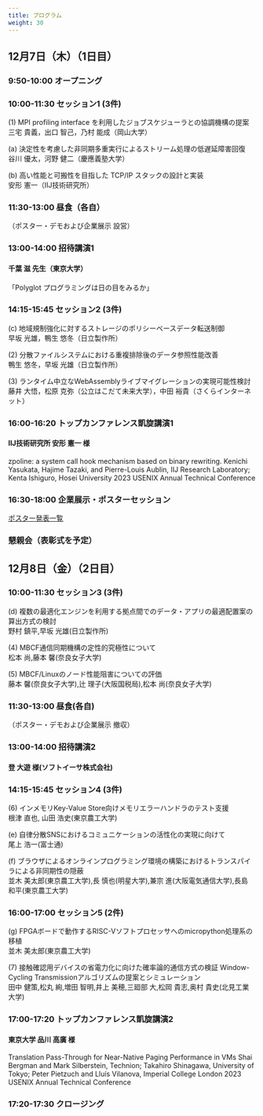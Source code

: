 ```yaml
---
title: プログラム
weight: 30
---
```


## 12月7日（木）（1日目）

### 9:50-10:00 オープニング

### 10:00-11:30 セッション1 (3件)
(1) MPI profiling interface を利用したジョブスケジューラとの協調機構の提案<br>
     三宅 貴義，出口 智己，乃村 能成（岡山大学）

(a) 決定性を考慮した非同期多重実行によるストリーム処理の低遅延障害回復<br>
     谷川 優太，河野 健二（慶應義塾大学）

(b) 高い性能と可搬性を目指した TCP/IP スタックの設計と実装<br>
     安形 憲一（IIJ技術研究所）

### 11:30-13:00 昼食（各自）

（ポスター・デモおよび企業展示 設営）

### 13:00-14:00 招待講演1

#### 千葉 滋 先生（東京大学）

「Polyglot プログラミングは日の目をみるか」

###  14:15-15:45 セッション2 (3件)

(c) 地域規制強化に対するストレージのポリシーベースデータ転送制御<br>
    早坂 光雄，鴨生 悠冬（日立製作所）

(2) 分散ファイルシステムにおける重複排除後のデータ参照性能改善<br>
    鴨生 悠冬，早坂 光雄（日立製作所）

(3) ランタイム中立なWebAssemblyライブマイグレーションの実現可能性検討<br>
    藤井 大悟，松原 克弥（公立はこだて未来大学），中田 裕貴（さくらインターネット）

### 16:00-16:20 トップカンファレンス凱旋講演1

#### IIJ技術研究所 安形 憲一 様

zpoline: a system call hook mechanism based on binary rewriting.
Kenichi Yasukata, Hajime Tazaki, and Pierre-Louis Aublin, IIJ Research Laboratory; Kenta Ishiguro, Hosei University
2023 USENIX Annual Technical Conference

### 16:30-18:00 企業展示・ポスターセッション

<a href="#poster">ポスター発表一覧</a>

### 懇親会（表彰式を予定）



## 12月8日（金）（2日目）

### 10:00-11:30 セッション3 (3件)

(d) 複数の最適化エンジンを利用する拠点間でのデータ・アプリの最適配置案の算出方式の検討<br>
    野村 鎮平,早坂 光雄(日立製作所)

(4) MBCF通信同期機構の定性的究極性について<br>
    松本 尚,藤本 馨(奈良女子大学)

(5) MBCF/Linuxのノード性能阻害についての評価<br>
    藤本 馨(奈良女子大学),辻 理子(大阪国税局),松本 尚(奈良女子大学)

### 11:30-13:00 昼食(各自)

（ポスター・デモおよび企業展示 撤収）

### 13:00-14:00 招待講演2

#### 登 大遊 様(ソフトイーサ株式会社)

### 14:15-15:45 セッション4 (3件)

(6) インメモリKey-Value Store向けメモリエラーハンドラのテスト支援<br>
     根津 直也, 山田 浩史(東京農工大学)

(e) 自律分散SNSにおけるコミュニケーションの活性化の実現に向けて<br>
     尾上 浩一(富士通)

(f) ブラウザによるオンラインプログラミング環境の構築におけるトランスパイラによる非同期性の隠蔽<br>
     並木 美太郎(東京農工大学),長 慎也(明星大学),兼宗 進(大阪電気通信大学),長島 和平(東京農工大学)

### 16:00-17:00 セッション5 (2件)

(g) FPGAボードで動作するRISC-Vソフトプロセッサへのmicropython処理系の移植<br>
     並木 美太郎(東京農工大学)
 
(7) 接触確認用デバイスの省電力化に向けた確率論的通信方式の検証 Window-Cycling Transmissionアルゴリズムの提案とシミュレーション<br>
    田中 健策,松丸 絢,増田 智明,井上 美穂,三廻部 大,松岡 貴志,奥村 貴史(北見工業大学)


### 17:00-17:20 トップカンファレンス凱旋講演2

#### 東京大学 品川 高廣 様

Translation Pass-Through for Near-Native Paging Performance in VMs
Shai Bergman and Mark Silberstein, Technion; Takahiro Shinagawa, University of Tokyo; Peter Pietzuch and Llu&#237;s Vilanova, Imperial College London
2023 USENIX Annual Technical Conference

###  17:20-17:30 クロージング
